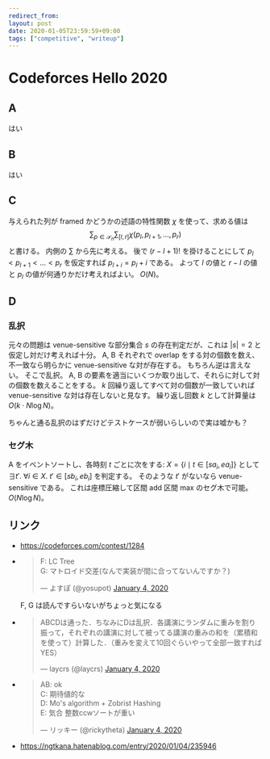 ```yaml
---
redirect_from:
layout: post
date: 2020-01-05T23:59:59+09:00
tags: ["competitive", "writeup"]
---
```


# Codeforces Hello 2020

## A

はい

## B

はい

## C

与えられた列が framed かどうかの述語の特性関数 $\chi$ を使って、求める値は
$$\sum _ {p \in \mathcal{S} _ n} \sum _ {\lbrack  l, r \rbrack} \chi(p_l, p _ {l + 1}, \dots, p_r)$$
と書ける。
内側の $\sum$ から先に考える。
後で $(r - l + 1)!$ を掛けることにして $p_l \lt p _ {l + 1} \lt \dots \lt p_r$ を仮定すれば $p _ {l + i} = p_l + i$ である。
よって $l$ の値と $r - l$ の値と $p_l$ の値が何通りかだけ考えればよい。
$O(N)$。

## D

### 乱択

元々の問題は venue-sensitive な部分集合 $s$ の存在判定だが、これは $\vert s \vert = 2$ と仮定し対だけ考えれば十分。
A, B それぞれで overlap をする対の個数を数え、不一致なら明らかに venue-sensitive な対が存在する。
もちろん逆は言えない。
そこで乱択。
A, B の要素を適当にいくつか取り出して、それらに対して対の個数を数えることをする。
$k$ 回繰り返してすべて対の個数が一致していれば venue-sensitive な対は存在しないと見なす。
繰り返し回数 $k$ として計算量は $O(k \cdot N \log N)$。

ちゃんと通る乱択のはずだけどテストケースが弱いらしいので実は嘘かも？

### セグ木

A をイベントソートし、各時刻 $t$ ごとに次をする: $X = \lbrace i \mid t \in \lbrack sa_i, ea_i \rbrack \rbrace$ として $\exists t'.~ \forall i \in X.~ t' \in \lbrack sb_i, eb_i \rbrack$ を判定する。
そのような $t'$ がないなら venue-sensitive である。
これは座標圧縮して区間 add 区間 max のセグ木で可能。$O(N \log N)$。

## リンク

-   <https://codeforces.com/contest/1284>
-   <blockquote class="twitter-tweet" data-partner="tweetdeck"><p lang="ja" dir="ltr">F: LC Tree<br>G: マトロイド交差(なんで実装が間に合ってないんですか？)</p>&mdash; よすぽ (@yosupot) <a href="https://twitter.com/yosupot/status/1213469702980165632?ref_src=twsrc%5Etfw">January 4, 2020</a></blockquote>
    <script async src="https://platform.twitter.com/widgets.js" charset="utf-8"></script>

    F, G は読んですらいないがちょっと気になる

-   <blockquote class="twitter-tweet" data-partner="tweetdeck"><p lang="ja" dir="ltr">ABCDは通った．ちなみにDは乱択．各講演にランダムに重みを割り振って，それぞれの講演に対して被ってる講演の重みの和を（累積和を使って）計算した．（重みを変えて10回ぐらいやって全部一致すればYES）</p>&mdash; laycrs (@laycrs) <a href="https://twitter.com/laycrs/status/1213479279553470466?ref_src=twsrc%5Etfw">January 4, 2020</a></blockquote>
    <script async src="https://platform.twitter.com/widgets.js" charset="utf-8"></script>

-   <blockquote class="twitter-tweet"><p lang="ja" dir="ltr">AB: ok<br>C: 期待値的な<br>D: Mo&#39;s algorithm + Zobrist Hashing<br>E: 気合 整数ccwソートが重い</p>&mdash; リッキー (@rickytheta) <a href="https://twitter.com/rickytheta/status/1213469174594330624?ref_src=twsrc%5Etfw">January 4, 2020</a></blockquote> <script async src="https://platform.twitter.com/widgets.js" charset="utf-8"></script>
-   <https://ngtkana.hatenablog.com/entry/2020/01/04/235946>
